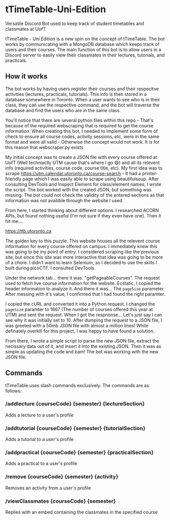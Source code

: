 # tTimeTable-Uni-Edition
Versatile Discord Bot used to keep track of student timetables and classmates at UofT

tTimeTable - Uni Edition is a new spin on the concept of tTimeTable. The bot works by communicating with a MongoDB database which keeps track of users and their courses. The main function of this bot is to allow users in a Discord server to easily view their classmates in their lectures, tutorials, and practicals. 

## How it works
The bot works by having users register their courses and their respecitve activities (lectures, practicals, tutorials). This info is then stored in a database somewhere in Toronto. When a user wants to see who is in their class, they can use the respective command, and the bot will traverse the database and find the users who are in the same class.

You'll notice that there are several python files within this repo - That's because of the required webscraping that is required to get the course information. When creating this bot, I needed to implement some form of check to ensure all course codes, activity sessions, etc, were in the same format and were all valid - Otherwise the concept would not work. It is for this reason that webscraper.py exists

My initial concept was to create a JSON file with every course offered at UofT (Well techniaclly UTM cause that's where I go :smile:) and all its relevent info (required activities, course code, course title, etc). My first idea was to scrape https://utm.calendar.utoronto.ca/course-search - It had a printer-friendly page which I was easily able to scrape using beautifulsoup. After consulting DevTools and Inspect Element for class/element names, I wrote the script. The bot worked with the created JSON, but something was missing. The bot could not check the validity of the entered sections as that information was not availible through the website I used. 

From here, I started thinking about different options. I researched ACORN APIs, but found nothing useful (I'm not sure if they even have one). Then it hit me....

https://ttb.utoronto.ca 

The golden key to this puzzle. This website houses all the relevent course information for every course offered on campus. I immediately knew this was going to be my point of entry. I considered scraping like the previous site, but since this site was more interactive that idea was going to be more of a chore. I didn't want to learn Selenium, so I decided to use the skills I built during picoCTF. I consulted DevTools. 

Under the network tab... there it was. "getPageableCourses". The request used to fetch live course information for the website.  Ecstatic, I copied the header information to analyze it. And there it was... The `pageSize` parameter. After messing with it's value, I confirmed that I had found the right paramter.

I copied the cURL and converted it into a Python request. I changed the `pageSize` paramter to 1667 (The number of courses offered this year at UTM) and sent the request. When I got the respnonse... Let's just say I can see why it was initially set to 10. After dumping the request to a JSON file, I was greeted with a 50mb JSON file with almost a million lines! While definately overkill for this project, I was happy to have found a solution.

From there, I wrote a simple script to parse the new JSON file, extract the necissary data out of it, and insert it into the existing JSON. Then it was as simple as updating the code and bam! The bot was working with the new JSON file.

## Commands
tTimeTable uses slash commands exclusively. The commands are as follows:

### /addlecture {courseCode} {semester} {lectureSection}
Adds a lecture to a user's profile
### /addtutorial {courseCode} {semester} {tutorialSection}
Adds a tutorial to a user's profile
### /addpractical {courseCode} {semester} {practicalSection}
Adds a practical to a user's profile

### /remove {courseCode} {semester} {activity}
Removes an activity from a user's profile

### /viewClassmates {courseCode} {semester} 
Replies with an embed containing the classmates in the specified course